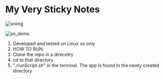 # My Very Sticky Notes

![snimg](https://user-images.githubusercontent.com/23452999/45319872-f3ed2080-b538-11e8-9600-f27ffcfa7ac5.png)

![sn_demo](https://user-images.githubusercontent.com/23452999/132136024-10867b62-276b-4539-903b-097dcba1c4be.png)

1. Developed and tested on Linux os only
2. HOW TO RUN:
  1. Clone the repo in a direcotry
  2. cd to that directory
  3. "./runScript.sh" in the terminal. The app is found in the newly created directory
